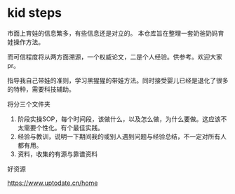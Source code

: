 # kid steps
市面上育娃的信息繁多，有些信息还是对立的。
本仓库旨在整理一套奶爸奶妈育娃操作方法。

而可信程度将从两方面溯源，一个权威论文，二是个人经验。供参考。欢迎大家 pr。



指导我自己带娃的准则，学习黑猩猩的带娃方法。同时接受婴儿已经是退化了很多的特种，需要科技辅助。



将分三个文件夹

1. 阶段实操SOP，每个时间段，该做什么，以及怎么做，为什么要做。这应该不太需要个性化。有个最佳实践。
2. 经验与教训，说明一下期间我的或别人遇到问题与经验总结，不一定对所有人都有用。
3. 资料，收集的有源与靠谱资料





好资源

https://www.uptodate.cn/home
